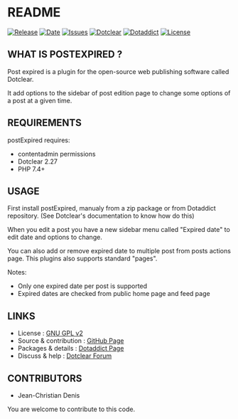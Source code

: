 # README

[![Release](https://img.shields.io/github/v/release/JcDenis/postExpired)](https://github.com/JcDenis/postExpired/releases)
[![Date](https://img.shields.io/github/release-date/JcDenis/postExpired)](https://github.com/JcDenis/postExpired/releases)
[![Issues](https://img.shields.io/github/issues/JcDenis/postExpired)](https://github.com/JcDenis/postExpired/issues)
[![Dotclear](https://img.shields.io/badge/dotclear-v2.27-blue.svg)](https://fr.dotclear.org/download)
[![Dotaddict](https://img.shields.io/badge/dotaddict-official-green.svg)](https://plugins.dotaddict.org/dc2/details/postExpired)
[![License](https://img.shields.io/github/license/JcDenis/postExpired)](https://github.com/JcDenis/postExpired/blob/master/LICENSE)

## WHAT IS POSTEXPIRED ?

Post expired is a plugin for the open-source 
web publishing software called Dotclear.

It add options to the sidebar of post edition page 
to change some options of a post at a given time.

## REQUIREMENTS

 postExpired requires: 

 * contentadmin permissions
 * Dotclear 2.27
 * PHP 7.4+

## USAGE

First install postExpired, manualy from a zip package or from 
Dotaddict repository. (See Dotclear's documentation to know how do this)

When you edit a post you have a new sidebar menu called "Expired date"
to edit date and options to change.

You can also add or remove expired date to multiple post from 
posts actions page. This plugins also supports standard "pages".

Notes:

  * Only one expired date per post is supported
  * Expired dates are checked from public home page and feed page

## LINKS

 * License : [GNU GPL v2](https://www.gnu.org/licenses/old-licenses/lgpl-2.0.html)
 * Source & contribution : [GitHub Page](https://github.com/JcDenis/postExpired)
 * Packages & details : [Dotaddict Page](https://plugins.dotaddict.org/dc2/details/postExpired)
 * Discuss & help : [Dotclear Forum](https://forum.dotclear.org/viewtopic.php?id=42305)

## CONTRIBUTORS

 * Jean-Christian Denis

 You are welcome to contribute to this code.
